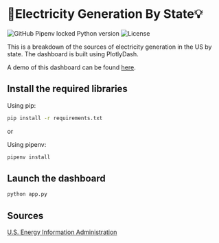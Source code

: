 # 🔌Electricity Generation By State💡

![GitHub Pipenv locked Python version](https://img.shields.io/github/pipenv/locked/python-version/durhamster/StateElectricityGeneration?color=blue&style=for-the-badge)
![License](https://img.shields.io/github/license/Durhamster/StateElectricityGeneration?style=for-the-badge)

This is a breakdown of the sources of electricity generation in the US by state. The dashboard is built using PlotlyDash.

A demo of this dashboard can be found [here](https://us-state-electric-gen.herokuapp.com/).

## Install the required libraries

Using pip:

```bash
pip install -r requirements.txt
```

or

Using pipenv:

```bash
pipenv install
```

## Launch the dashboard

```bash
python app.py
```

## Sources

[U.S. Energy Information Administration](https://www.eia.gov/electricity/data/state/)
